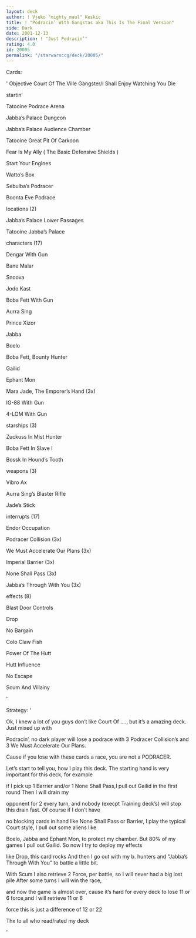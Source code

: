 ```yaml
---
layout: deck
author: ! Vjeko "mighty_maul" Keskic
title: ! "Podracin’ With Gangstas aka This Is The Final Version"
side: Dark
date: 2001-12-13
description: ! "Just Podracin’"
rating: 4.0
id: 20005
permalink: "/starwarsccg/deck/20005/"
---
```

Cards: 

' 
Objective 	 	Court Of The Ville Gangster/I Shall Enjoy Watching You Die




startin’ 


Tatooine  Podrace Arena 

Jabba’s Palace  Dungeon 

Jabba’s Palace  Audience Chamber 

Tatooine  Great Pit Of Carkoon 

Fear Is My Ally ( The Basic Defensive Shields )

Start Your Engines 

Watto’s Box

Sebulba’s Podracer

Boonta Eve Podrace



locations (2)


Jabba’s Palace  Lower Passages

Tatooine  Jabba’s Palace



characters (17)


Dengar With Gun

Bane Malar

Snoova

Jodo Kast

Boba Fett With Gun

Aurra Sing

Prince Xizor

Jabba

Boelo

Boba Fett, Bounty Hunter

Gailid

Ephant Mon

Mara Jade, The Emporer’s Hand (3x)

IG-88 With Gun

4-LOM With Gun



starships (3)


Zuckuss In Mist Hunter

Boba Fett In Slave I

Bossk In Hound’s Tooth



weapons (3)


Vibro Ax

Aurra Sing’s Blaster Rifle

Jade’s Stick



interrupts (17)


Endor Occupation

Podracer Collision (3x)

We Must Accelerate Our Plans (3x)

Imperial Barrier (3x)

None Shall Pass (3x)

Jabba’s Through With You (3x)


effects (8)


Blast Door Controls

Drop

No Bargain

Colo Claw Fish

Power Of The Hutt

Hutt Influence

No Escape

Scum And Villainy

'

Strategy: '

Ok, I knew a lot of you guys don’t like Court Of ...., but it’s a amazing deck. Just mixed up with

Podracin’, no dark player will lose a podrace with 3 Podracer Collision’s and 3 We Must Accelerate Our Plans.

Cause if you lose with these cards a race, you are not a PODRACER.


Let’s start to tell you, how I play this deck. The starting hand is very important for this deck, for example

if I pick up 1 Barrier and/or 1 None Shall Pass,I pull out Gailid in the first round Then I will drain my 

opponent for 2 every turn, and nobody (execpt Training deck’s) will stop this drain fast. Of course if I don’t have

no blocking cards in hand like None Shall Pass or Barrier, I play the typical Court style, I pull out some aliens like 

Boelo, Jabba and Ephant Mon, to protect my chamber. But 80% of my games I pull out Gailid. So now I try to deploy my effects

like Drop, this card rocks And then I go out with my b. hunters and "Jabba’s Through With You" to battle a little bit.

With Scum I also retrieve 2 Force, per battle, so I will never had a big lost pile After some turns I will win the race, 

and now the game is almost over, cause it’s hard for every deck to lose 11 or 6 force,and I will retrieve 11 or 6 

force this is just a difference of 12 or 22 


Thx to all who read/rated my deck

'
